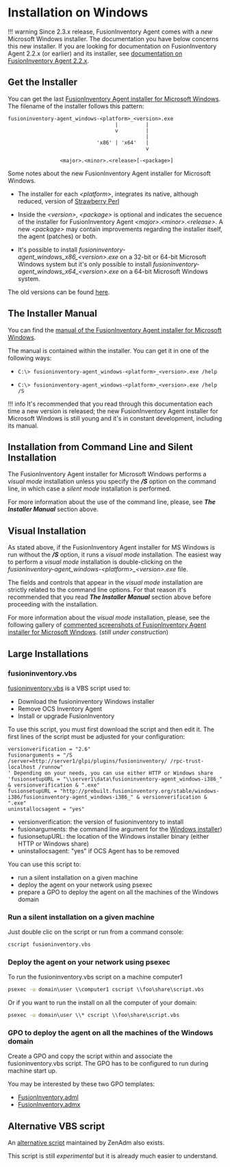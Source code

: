 # Installation on Windows

!!! warning
    Since 2.3.x release, FusionInventory Agent comes with a *new* Microsoft Windows installer. The documentation you have below concerns this new installer. If you are looking for documentation on FusionInventory Agent 2.2.x (or earlier) and its installer, see [documentation on FusionInventory Agent 2.2.x](archive/windows_before_2.3.0.md).


## Get the Installer



You can get the last [FusionInventory Agent installer for Microsoft Windows](https://github.com/fusioninventory/fusioninventory-agent/releases). The filename of the installer follows this pattern:



    fusioninventory-agent_windows-<platform>_<version>.exe
                                       |         |
                                       v         |
                                                 |
                                 'x86' | 'x64'   |
                                                 v
                                                  
                     <major>.<minor>.<release>[-<package>]



Some notes about the new FusionInventory Agent installer for Microsoft Windows.



* The installer for each *\<platform>*, integrates its native, although reduced, version of [Strawberry Perl](http://strawberryperl.com/ "http://strawberryperl.com/")



* Inside the *\<version>*, *\<package>* is optional and indicates the secuence of the installer for FusionInventory Agent *\<major>*.*\<minor>*.*\<release>*. A new *\<package>* may contain improvements regarding the installer itself, the agent (patches) or both.



* It's possible to install *fusioninventory-agent_windows_x86_\<version>.exe* on a 32-bit or 64-bit Microsoft Windows system but it's only possible to install *fusioninventory-agent_windows_x64_\<version>.exe* on a 64-bit Microsoft Windows system.


The old versions can be found [here](http://forge.fusioninventory.org/projects/fusioninventory-agent-windows-installer/files "http://forge.fusioninventory.org/projects/fusioninventory-agent-windows-installer/files").


## The Installer Manual



You can find the [manual of the FusionInventory Agent installer for Microsoft Windows](./windows-installer-2.3.x-command-line.md).



The manual is contained within the installer. You can get it in one of the following ways:



* `C:\> fusioninventory-agent_windows-<platform>_<version>.exe /help`


* `C:\> fusioninventory-agent_windows-<platform>_<version>.exe /help /S`

!!! info
    It's recommended that you read through this documentation each time a new version is released; the new FusionInventory Agent installer for Microsoft Windows is still young and it's in constant development, including its manual.


## Installation from Command Line and Silent Installation



The FusionInventory Agent installer for Microsoft Windows performs a *visual mode* installation unless you specify the ***/S*** option on the command line, in which case a *silent mode* installation is performed.



For more information about the use of the command line, please, see ***The Installer Manual*** section above.



## Visual Installation



As stated above, if the FusionInventory Agent installer for MS Windows is run without the ***/S*** option, it runs a *visual mode* installation. The easiest way to perform a *visual mode* installation is double-clicking on the *fusioninventory-agent_windows-\<platform>_\<version>.exe* file.



The fields and controls that appear in the *visual mode* installation are strictly related to the command line options. For that reason it's recommended that you read ***The Installer Manual*** section above before proceeding with the installation.



For more information about the *visual mode* installation, please, see the following gallery of [commented screenshots of FusionInventory Agent installer for Microsoft Windows](./windows-installer-2.3.x-visual-mode.md). (*still under construction*)



## Large Installations


### fusioninventory.vbs

[fusioninventory.vbs](https://raw.githubusercontent.com/fusioninventory/documentation/master/docs/%20FusionInventory_agent/%20%20%20Installation/windows/fusioninventory.vbs) is a VBS script used to:

* Download the fusioninventory Windows installer
* Remove OCS Inventory Agent
* Install or upgrade FusionInventory

To use this script, you must first download the script and then edit it. The first lines of the script
must be adjusted for your configuration:

```
versionverification = "2.6"
fusionarguments = "/S /server=http://server1/glpi/plugins/fusioninventory/ /rpc-trust-localhost /runnow"
' Depending on your needs, you can use either HTTP or Windows share
'fusionsetupURL = "\\server1\data\fusioninventory-agent_windows-i386_" & versionverification & ".exe"
fusionsetupURL = "http://prebuilt.fusioninventory.org/stable/windows-i386/fusioninventory-agent_windows-i386_" & versionverification & ".exe"
uninstallocsagent = "yes"
```

* versionverification: the version of fusioninventory to install
* fusionarguments: the command line argument for the [Windows installer](./windows-installer-2.3.x-command-line.md))
* fusionsetupURL: the location of the Windows installer binary (either HTTP or Windows share)
* uninstallocsagent: "yes" if OCS Agent has to be removed


You can use this  script to:

* run a silent installation on a given machine
* deploy the agent on your network using psexec
* prepare a GPO to deploy the agent on all the machines of the Windows domain

### Run a silent installation on a given machine

Just double clic on the script or run from a command console:

``` cmd
cscript fusioninventory.vbs
```

### Deploy the agent on your network using psexec

To run the fusioninventory.vbs script on a machine computer1

``` cmd
psexec -u domain\user \\computer1 cscript \\foo\share\script.vbs
```

Or if you want to run the install on all the computer of your domain:

``` cmd
psexec -u domain\user \\* cscript \\foo\share\script.vbs
```

### GPO to deploy the agent on all the machines of the Windows domain

Create a GPO and copy the script within and associate the fusioninventory.vbs script. The GPO has to be configured to run during machine start up.

You may be interested by these two GPO templates:

* [FusionInventory.adml](https://raw.githubusercontent.com/fusioninventory/documentation/master/docs/%20FusionInventory_agent/%20%20%20Installation/windows/FusionInventory.adml)
* [FusionInventory.admx](https://raw.githubusercontent.com/fusioninventory/documentation/master/docs/%20FusionInventory_agent/%20%20%20Installation/windows/FusionInventory.admx)

## Alternative VBS script

An [alternative script](https://raw.githubusercontent.com/fusioninventory/documentation/master/docs/%20FusionInventory_agent/%20%20%20Installation/windows/fusioninventory-alternative.vbs) maintained by ZenAdm also exists.

This script is still *experimental* but it is already much easier to understand.

